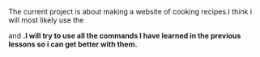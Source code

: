 The current project is about making a website of cooking recipes.I think i will
most likely use the <p> and <strong command>.I will try to use all the commands
I have learned in the previous lessons so i can get better with them.